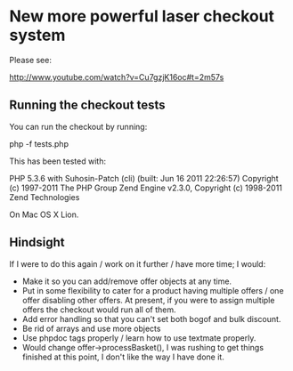 # New more powerful laser checkout system

Please see:

http://www.youtube.com/watch?v=Cu7gzjK16oc#t=2m57s


## Running the checkout tests

You can run the checkout by running:

php -f tests.php

This has been tested with:

PHP 5.3.6 with Suhosin-Patch (cli) (built: Jun 16 2011 22:26:57) 
Copyright (c) 1997-2011 The PHP Group
Zend Engine v2.3.0, Copyright (c) 1998-2011 Zend Technologies

On Mac OS X Lion.


## Hindsight

If I were to do this again / work on it further / have more time; I would:

* Make it so you can add/remove offer objects at any time.
* Put in some flexibility to cater for a product having multiple offers / one offer disabling other offers. At present, if you were to assign multiple offers the checkout would run all of them.
* Add error handling so that you can't set both bogof and bulk discount.
* Be rid of arrays and use more objects
* Use phpdoc tags properly / learn how to use textmate properly.
* Would change offer->processBasket(), I was rushing to get things finished at this point, I don't like the way I have done it.